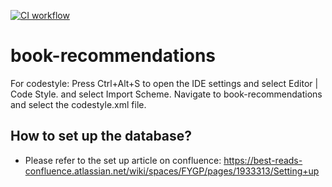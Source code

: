 [![CI workflow](https://github.com/laurenmaylittle-cs/book-recommendations/actions/workflows/ci.yml/badge.svg)](https://github.com/laurenmaylittle-cs/book-recommendations/actions/workflows/ci.yml)

# book-recommendations

For codestyle:
Press Ctrl+Alt+S to open the IDE settings and select Editor | Code Style. and select Import Scheme. Navigate to book-recommendations and select the codestyle.xml file. 


## How to set up the database?

* Please refer to the set up article on confluence: https://best-reads-confluence.atlassian.net/wiki/spaces/FYGP/pages/1933313/Setting+up
